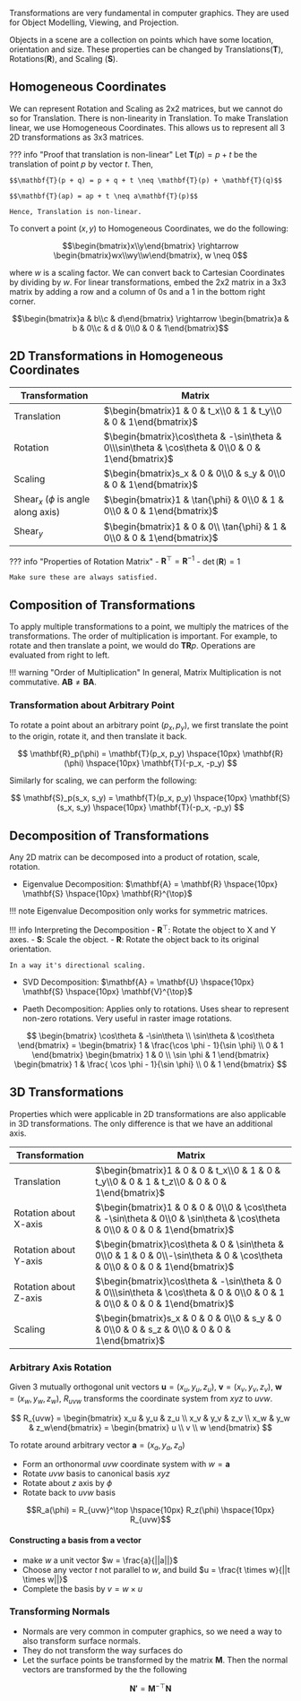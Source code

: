 Transformations are very fundamental in computer graphics. They are used for Object Modelling, Viewing, and Projection. 

Objects in a scene are a collection on points which have some location, orientation and size. These properties can be changed by Translations($\mathbf{T}$), Rotations($\mathbf{R}$), and Scaling ($\mathbf{S}$).

## Homogeneous Coordinates
We can represent Rotation and Scaling as 2x2 matrices, but we cannot do so for Translation. There is non-linearity in Translation. To make Translation linear, we use Homogeneous Coordinates. This allows us to represent all 3 2D transformations as 3x3 matrices.

??? info "Proof that translation is non-linear"
    Let $\mathbf{T}(p) = p + t$ be the translation of point $p$ by vector $t$. Then,

    $$\mathbf{T}(p + q) = p + q + t \neq \mathbf{T}(p) + \mathbf{T}(q)$$

    $$\mathbf{T}(ap) = ap + t \neq a\mathbf{T}(p)$$

    Hence, Translation is non-linear.

To convert a point $(x, y)$ to Homogeneous Coordinates, we do the following:

$$\begin{bmatrix}x\\y\end{bmatrix} \rightarrow \begin{bmatrix}wx\\wy\\w\end{bmatrix}, w \neq 0$$

where $w$ is a scaling factor. We can convert back to Cartesian Coordinates by dividing by $w$. For linear transformations, embed the 2x2 matrix in a 3x3 matrix by adding a row and a column of 0s and a 1 in the bottom right corner.

$$\begin{bmatrix}a & b\\c & d\end{bmatrix} \rightarrow \begin{bmatrix}a & b & 0\\c & d & 0\\0 & 0 & 1\end{bmatrix}$$

## 2D Transformations in Homogeneous Coordinates

<div class="center-table" markdown>

| Transformation | Matrix |
|----------------|--------|
| Translation    | $\begin{bmatrix}1 & 0 & t_x\\0 & 1 & t_y\\0 & 0 & 1\end{bmatrix}$ |
| Rotation       | $\begin{bmatrix}\cos\theta & -\sin\theta & 0\\\sin\theta & \cos\theta & 0\\0 & 0 & 1\end{bmatrix}$ |
| Scaling        | $\begin{bmatrix}s_x & 0 & 0\\0 & s_y & 0\\0 & 0 & 1\end{bmatrix}$ |
| $\text{Shear}_x$ ($\phi$ is angle along axis)      | $\begin{bmatrix}1 & \tan{\phi} & 0\\0 & 1 & 0\\0 & 0 & 1\end{bmatrix}$ |
| $\text{Shear}_y$       | $\begin{bmatrix}1 & 0 & 0\\ \tan{\phi} & 1 & 0\\0 & 0 & 1\end{bmatrix}$ |

</div>

??? info "Properties of Rotation Matrix"
    - $\mathbf{R}^\top = \mathbf{R}^{-1}$
    - $\det(\mathbf{R}) = 1$

    Make sure these are always satisfied.



## Composition of Transformations
To apply multiple transformations to a point, we multiply the matrices of the transformations. The order of multiplication is important. For example, to rotate and then translate a point, we would do $\mathbf{T}\mathbf{R}p$. Operations are evaluated from right to left.

!!! warning "Order of Multiplication"
    In general, Matrix Multiplication is not commutative. $\mathbf{AB} \neq \mathbf{BA}$.

### Transformation about Arbitrary Point
To rotate a point about an arbitrary point $(p_x, p_y)$, we first translate the point to the origin, rotate it, and then translate it back.

$$ \mathbf{R}_p(\phi) = \mathbf{T}(p_x, p_y) \hspace{10px} \mathbf{R}(\phi) \hspace{10px} \mathbf{T}(-p_x, -p_y) $$

Similarly for scaling, we can perform the following:

$$ \mathbf{S}_p(s_x, s_y) = \mathbf{T}(p_x, p_y) \hspace{10px} \mathbf{S}(s_x, s_y) \hspace{10px} \mathbf{T}(-p_x, -p_y) $$

## Decomposition of Transformations

Any 2D matrix can be decomposed into a product of rotation, scale, rotation. 

- Eigenvalue Decomposition: $\mathbf{A} = \mathbf{R} \hspace{10px} \mathbf{S} \hspace{10px} \mathbf{R}^{\top}$ 

!!! note
    Eigenvalue Decomposition only works for symmetric matrices.

!!! info Interpreting the Decomposition
    - $\mathbf{R}^{\top}$: Rotate the object to X and Y axes.
    - $\mathbf{S}$: Scale the object.
    - $\mathbf{R}$: Rotate the object back to its original orientation.

    In a way it's directional scaling.

- SVD Decomposition: $\mathbf{A} = \mathbf{U} \hspace{10px} \mathbf{S} \hspace{10px} \mathbf{V}^{\top}$

- Paeth Decomposition: Applies only to rotations. Uses shear to represent non-zero rotations. Very useful in raster image rotations.

$$ \begin{bmatrix} \cos\theta & -\sin\theta \\ \sin\theta & \cos\theta \end{bmatrix} = \begin{bmatrix} 1 & \frac{\cos \phi - 1}{\sin \phi} \\ 0 & 1 \end{bmatrix} \begin{bmatrix} 1 & 0 \\ \sin \phi & 1 \end{bmatrix} \begin{bmatrix} 1 & \frac{ \cos \phi - 1}{\sin \phi} \\ 0 & 1 \end{bmatrix} $$

## 3D Transformations

Properties which were applicable in 2D transformations are also applicable in 3D transformations. The only difference is that we have an additional axis.

<div class="center-table" markdown>

| Transformation | Matrix |
|----------------|--------|
| Translation    | $\begin{bmatrix}1 & 0 & 0 & t_x\\0 & 1 & 0 & t_y\\0 & 0 & 1 & t_z\\0 & 0 & 0 & 1\end{bmatrix}$ |
| Rotation about X-axis       | $\begin{bmatrix}1 & 0 & 0 & 0\\0 & \cos\theta & -\sin\theta & 0\\0 & \sin\theta & \cos\theta & 0\\0 & 0 & 0 & 1\end{bmatrix}$ |
| Rotation about Y-axis       | $\begin{bmatrix}\cos\theta & 0 & \sin\theta & 0\\0 & 1 & 0 & 0\\-\sin\theta & 0 & \cos\theta & 0\\0 & 0 & 0 & 1\end{bmatrix}$ |
| Rotation about Z-axis       | $\begin{bmatrix}\cos\theta & -\sin\theta & 0 & 0\\\sin\theta & \cos\theta & 0 & 0\\0 & 0 & 1 & 0\\0 & 0 & 0 & 1\end{bmatrix}$ |
| Scaling        | $\begin{bmatrix}s_x & 0 & 0 & 0\\0 & s_y & 0 & 0\\0 & 0 & s_z & 0\\0 & 0 & 0 & 1\end{bmatrix}$ |

</div>

### Arbitrary Axis Rotation

Given 3 mutually orthogonal unit vectors $\mathbf{u} = (x_u, y_u, z_u)$, $\mathbf{v} = (x_v, y_v, z_v)$, $\mathbf{w} = (x_w, y_w, z_w)$, $R_{uvw}$ transforms the coordinate system from $xyz$ to $uvw$.

$$ R_{uvw} = \begin{bmatrix} x_u & y_u & z_u \\ x_v & y_v & z_v \\ x_w & y_w & z_w\end{bmatrix} = \begin{bmatrix} u \\ v \\ w \end{bmatrix} $$

To rotate around arbitrary vector $\mathbf{a} = (x_a, y_a, z_a)$

- Form an orthonormal $uvw$ coordinate system with $w = \mathbf{a}$ 
- Rotate $uvw$ basis to canonical basis $xyz$
- Rotate about $z$ axis by $\phi$
- Rotate back to $uvw$ basis

$$R_a(\phi) = R_{uvw}^\top \hspace{10px} R_z(\phi) \hspace{10px} R_{uvw}$$

#### Constructing a basis from a vector

- make $w$ a unit vector $w = \frac{a}{||a||}$
- Choose any vector $t$ not parallel to $w$, and build $u = \frac{t \times w}{||t \times w||}$
- Complete the basis by $v = w \times u$

### Transforming Normals

- Normals are very common in computer graphics, so we need a way to also transform surface normals.
- They do not transform the way surfaces do 
- Let the surface points be transformed by the matrix $\mathbf{M}$. Then the normal vectors are transformed by the the following

$$ \mathbf{N'} = \mathbf{M}^{-\top} \mathbf{N} $$
